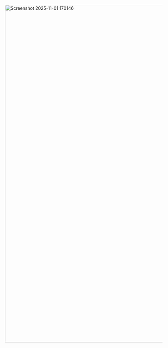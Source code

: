 <img width="1920" height="1080" alt="Screenshot 2025-11-01 170146" src="https://github.com/user-attachments/assets/b41bce7d-8f25-451a-8521-ae99327d1d6d" />
